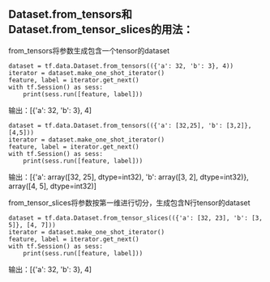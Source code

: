 
## Dataset.from_tensors和Dataset.from_tensor_slices的用法：

from_tensors将参数生成包含一个tensor的dataset
```
dataset = tf.data.Dataset.from_tensors(({'a': 32, 'b': 3}, 4))
iterator = dataset.make_one_shot_iterator()
feature, label = iterator.get_next()
with tf.Session() as sess:
    print(sess.run([feature, label]))
```
输出：[{'a': 32, 'b': 3}, 4]

```
dataset = tf.data.Dataset.from_tensors(({'a': [32,25], 'b': [3,2]}, [4,5]))
iterator = dataset.make_one_shot_iterator()
feature, label = iterator.get_next()
with tf.Session() as sess:
    print(sess.run([feature, label]))
```
输出：[{'a': array([32, 25], dtype=int32), 'b': array([3, 2], dtype=int32)}, array([4, 5], dtype=int32)]



from_tensor_slices将参数按第一维进行切分，生成包含N行tensor的dataset
```
dataset = tf.data.Dataset.from_tensor_slices(({'a': [32, 23], 'b': [3, 5]}, [4, 7]))
iterator = dataset.make_one_shot_iterator()
feature, label = iterator.get_next()
with tf.Session() as sess:
    print(sess.run([feature, label]))
```
输出：[{'a': 32, 'b': 3}, 4]

